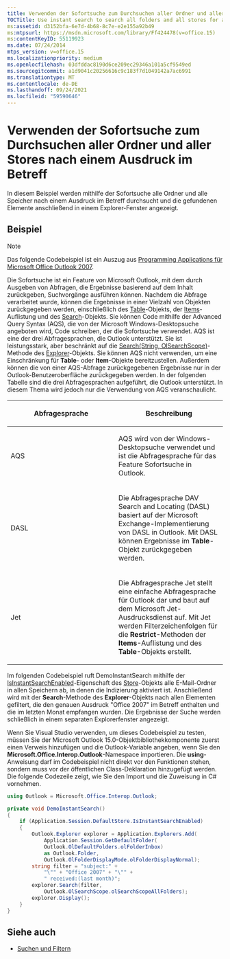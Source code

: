 ```yaml
---
title: Verwenden der Sofortsuche zum Durchsuchen aller Ordner und aller Stores nach einem Ausdruck im Betreff
TOCTitle: Use instant search to search all folders and all stores for a phrase in the subject
ms:assetid: d3152bfa-6e7d-4b68-8c7e-e2e155a92b49
ms:mtpsurl: https://msdn.microsoft.com/library/Ff424478(v=office.15)
ms:contentKeyID: 55119923
ms.date: 07/24/2014
mtps_version: v=office.15
ms.localizationpriority: medium
ms.openlocfilehash: 03dfddac8190d6ce209ec29346a101a5cf9549ed
ms.sourcegitcommit: a1d9041c20256616c9c183f7d1049142a7ac6991
ms.translationtype: MT
ms.contentlocale: de-DE
ms.lasthandoff: 09/24/2021
ms.locfileid: "59590646"
---
```

# <a name="use-instant-search-to-search-all-folders-and-all-stores-for-a-phrase-in-the-subject"></a>Verwenden der Sofortsuche zum Durchsuchen aller Ordner und aller Stores nach einem Ausdruck im Betreff

In diesem Beispiel werden mithilfe der Sofortsuche alle Ordner und alle Speicher nach einem Ausdruck im Betreff durchsucht und die gefundenen Elemente anschließend in einem Explorer-Fenster angezeigt.

## <a name="example"></a>Beispiel

> [!NOTE] 
> Das folgende Codebeispiel ist ein Auszug aus [Programming Applications für Microsoft Office Outlook 2007](https://www.amazon.com/gp/product/0735622493?ie=UTF8&tag=msmsdn-20&linkCode=as2&camp=1789&creative=9325&creativeASIN=0735622493).

Die Sofortsuche ist ein Feature von Microsoft Outlook, mit dem durch Ausgeben von Abfragen, die Ergebnisse basierend auf dem Inhalt zurückgeben, Suchvorgänge ausführen können. Nachdem die Abfrage verarbeitet wurde, können die Ergebnisse in einer Vielzahl von Objekten zurückgegeben werden, einschließlich des [Table](https://msdn.microsoft.com/library/bb652856\(v=office.15\))-Objekts, der [Items](https://msdn.microsoft.com/library/bb645287\(v=office.15\))-Auflistung und des [Search](https://msdn.microsoft.com/library/bb612611\(v=office.15\))-Objekts. Sie können Code mithilfe der Advanced Query Syntax (AQS), die von der Microsoft Windows-Desktopsuche angeboten wird, Code schreiben, der die Sofortsuche verwendet. AQS ist eine der drei Abfragesprachen, die Outlook unterstützt. Sie ist leistungsstark, aber beschränkt auf die [Search(String, OlSearchScope)](https://msdn.microsoft.com/library/bb610561\(v=office.15\))-Methode des [Explorer](https://msdn.microsoft.com/library/bb623678\(v=office.15\))-Objekts. Sie können AQS nicht verwenden, um eine Einschränkung für **Table**- oder **Item**-Objekte bereitzustellen. Außerdem können die von einer AQS-Abfrage zurückgegebenen Ergebnisse nur in der Outlook-Benutzeroberfläche zurückgegeben werden. In der folgenden Tabelle sind die drei Abfragesprachen aufgeführt, die Outlook unterstützt. In diesem Thema wird jedoch nur die Verwendung von AQS veranschaulicht.

<table>
<colgroup>
<col style="width: 50%" />
<col style="width: 50%" />
</colgroup>
<thead>
<tr class="header">
<th><p>Abfragesprache</p></th>
<th><p>Beschreibung</p></th>
</tr>
</thead>
<tbody>
<tr class="odd">
<td><p>AQS</p></td>
<td><p>AQS wird von der Windows-Desktopsuche verwendet und ist die Abfragesprache für das Feature Sofortsuche in Outlook.</p></td>
</tr>
<tr class="even">
<td><p>DASL</p></td>
<td><p>Die Abfragesprache DAV Search and Locating (DASL) basiert auf der Microsoft Exchange-Implementierung von DASL in Outlook. Mit DASL können Ergebnisse im <b>Table</b>-Objekt zurückgegeben werden. </p></td>
</tr>
<tr class="odd">
<td><p>Jet</p></td>
<td><p>Die Abfragesprache Jet stellt eine einfache Abfragesprache für Outlook dar und baut auf dem Microsoft Jet-Ausdrucksdienst auf. Mit Jet werden Filterzeichenfolgen für die <b>Restrict</b>-Methoden der <b>Items</b>-Auflistung und des <b>Table</b>-Objekts erstellt.</p></td>
</tr>
</tbody>
</table>


Im folgenden Codebeispiel ruft DemoInstantSearch mithilfe der [IsInstantSearchEnabled](https://msdn.microsoft.com/library/bb609793\(v=office.15\))-Eigenschaft des [Store](https://msdn.microsoft.com/library/bb609139\(v=office.15\))-Objekts alle E-Mail-Ordner in allen Speichern ab, in denen die Indizierung aktiviert ist. Anschließend wird mit der **Search**-Methode des **Explorer**-Objekts nach allen Elementen gefiltert, die den genauen Ausdruck "Office 2007" im Betreff enthalten und die im letzten Monat empfangen wurden. Die Ergebnisse der Suche werden schließlich in einem separaten Explorerfenster angezeigt.

Wenn Sie Visual Studio verwenden, um dieses Codebeispiel zu testen, müssen Sie der Microsoft Outlook 15.0-Objektbibliothekkomponente zuerst einen Verweis hinzufügen und die Outlook-Variable angeben, wenn Sie den **Microsoft.Office.Interop.Outlook**-Namespace importieren. Die **using**-Anweisung darf im Codebeispiel nicht direkt vor den Funktionen stehen, sondern muss vor der öffentlichen Class-Deklaration hinzugefügt werden. Die folgende Codezeile zeigt, wie Sie den Import und die Zuweisung in C\# vornehmen.

```csharp
using Outlook = Microsoft.Office.Interop.Outlook;
```


```csharp
private void DemoInstantSearch()
{
    if (Application.Session.DefaultStore.IsInstantSearchEnabled)
    {
        Outlook.Explorer explorer = Application.Explorers.Add(
            Application.Session.GetDefaultFolder(
            Outlook.OlDefaultFolders.olFolderInbox)
            as Outlook.Folder,
            Outlook.OlFolderDisplayMode.olFolderDisplayNormal);
        string filter = "subject:" +
            "\"" + "Office 2007" + "\"" +
            " received:(last month)";
        explorer.Search(filter,
            Outlook.OlSearchScope.olSearchScopeAllFolders);
        explorer.Display();
    }
}
```

## <a name="see-also"></a>Siehe auch

- [Suchen und Filtern](search-and-filter.md)


